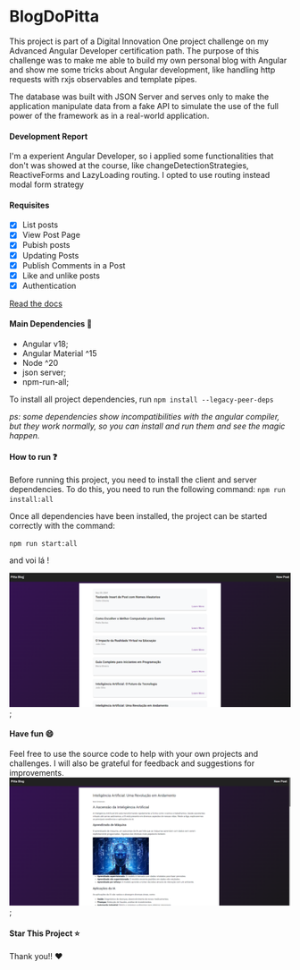 # BlogDoPitta

This project is part of a Digital Innovation One project challenge on my Advanced Angular Developer certification path.
The purpose of this challenge was to make me able to build my own personal blog with Angular and show me some tricks about Angular development, like handling http requests with rxjs observables and template pipes.

The database was built with JSON Server and serves only to make the application manipulate data from a fake API to simulate the use of the full power of the framework as in a real-world application.

#### Development Report

I'm a experient Angular Developer, so i applied some functionalities that don't was showed at the course, like changeDetectionStrategies, ReactiveForms and LazyLoading routing. I opted to use routing instead modal form strategy

#### Requisites
- [x] List posts
- [x] View Post Page
- [x] Pubish posts
- [x] Updating Posts
- [x] Publish Comments in a Post
- [x] Like and unlike posts
- [x] Authentication

[Read the docs](./Docs.md)


#### Main Dependencies :book:

- Angular v18;
- Angular Material ^15
- Node ^20
- json server;
- npm-run-all;

To install all project dependencies, run
`npm install --legacy-peer-deps`

_ps: some dependencies show incompatibilities with the angular compiler, but they work normally, so you can install and run them and see the magic happen._

#### How to run :question:

Before running this project, you need to install the client and server dependencies. To do this, you need to run the following command:
`npm run install:all`

Once all dependencies have been installed, the project can be started correctly with the command: 

`npm run start:all`

and voi lá !

![Feed Image](./docs/images/image.png);


#### Have fun :smile:
Feel free to use the source code to help with your own projects and challenges. I will also be grateful for feedback and suggestions for improvements.
![Article Image](./docs/images/image-1.png);


#### Star This Project :star:
Thank you!! :heart:

